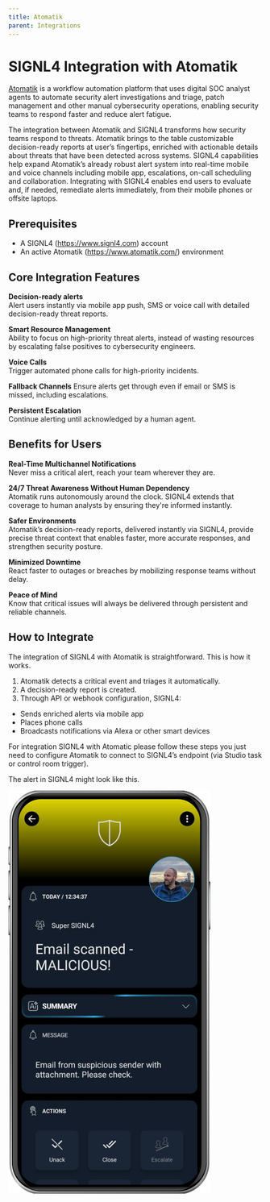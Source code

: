 ```yaml
---
title: Atomatik
parent: Integrations
---
```


# SIGNL4 Integration with Atomatik

[Atomatik](https://www.atomatik.com/) is a workflow automation platform that uses digital SOC analyst agents to automate security alert investigations and triage, patch management and other manual cybersecurity operations, enabling security teams to respond faster and reduce alert fatigue.

The integration between Atomatik and SIGNL4 transforms how security teams respond to threats. Atomatik brings to the table customizable decision-ready reports at user’s fingertips, enriched with actionable details about threats that have been detected across systems. SIGNL4 capabilities help expand Atomatik’s already robust alert system into real-time mobile and voice channels including mobile app, escalations, on-call scheduling and collaboration. Integrating with SIGNL4 enables end users to evaluate and, if needed, remediate alerts immediately, from their mobile phones or offsite laptops.

## Prerequisites
- A SIGNL4 (https://www.signl4.com) account
- An active Atomatik (https://www.atomatik.com/) environment

## Core Integration Features

**Decision-ready alerts**  
Alert users instantly via mobile app push, SMS or voice call with detailed decision-ready threat reports.

**Smart Resource Management**  
Ability to focus on high-priority threat alerts, instead of wasting resources by escalating false positives to cybersecurity engineers.

**Voice Calls**  
Trigger automated phone calls for high-priority incidents.

**Fallback Channels**
Ensure alerts get through even if email or SMS is missed, including escalations.

**Persistent Escalation**  
Continue alerting until acknowledged by a human agent.

## Benefits for Users

**Real-Time Multichannel Notifications**  
Never miss a critical alert, reach your team wherever they are.

**24/7 Threat Awareness Without Human Dependency**  
Atomatik runs autonomously around the clock. SIGNL4 extends that coverage to human analysts by ensuring they're informed instantly.

**Safer Environments**  
Atomatik’s decision-ready reports, delivered instantly via SIGNL4, provide precise threat context that enables faster, more accurate responses, and strengthen security posture.

**Minimized Downtime**  
React faster to outages or breaches by mobilizing response teams without delay.

**Peace of Mind**  
Know that critical issues will always be delivered through persistent and reliable channels.

## How to Integrate

The integration of SIGNL4 with Atomatik is straightforward. This is how it works.

1. Atomatik detects a critical event and triages it automatically.
2. A decision-ready report is created.
3. Through API or webhook configuration, SIGNL4:
  - Sends enriched alerts via mobile app
  - Places phone calls
  - Broadcasts notifications via Alexa or other smart devices

For integration SIGNL4 with Atomatic please follow these steps you just need to configure Atomatik to connect to SIGNL4’s endpoint (via Studio task or control room trigger).

The alert in SIGNL4 might look like this.

![SIGNL4 Alert](signl4-atomatik.png)



